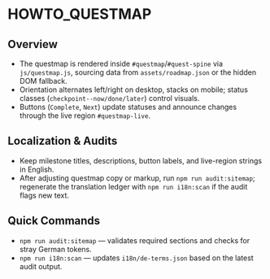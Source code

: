 # HOWTO_QUESTMAP

## Overview
- The questmap is rendered inside `#questmap`/`#quest-spine` via `js/questmap.js`, sourcing data from `assets/roadmap.json` or the hidden DOM fallback.
- Orientation alternates left/right on desktop, stacks on mobile; status classes (`checkpoint--now/done/later`) control visuals.
- Buttons (`Complete`, `Next`) update statuses and announce changes through the live region `#questmap-live`.

## Localization & Audits
- Keep milestone titles, descriptions, button labels, and live-region strings in English.
- After adjusting questmap copy or markup, run `npm run audit:sitemap`; regenerate the translation ledger with `npm run i18n:scan` if the audit flags new text.

## Quick Commands
- `npm run audit:sitemap` — validates required sections and checks for stray German tokens.
- `npm run i18n:scan` — updates `i18n/de-terms.json` based on the latest audit output.
